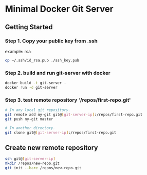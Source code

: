 # Minimal Docker Git Server

## Getting Started

### Step 1. Copy your public key from .ssh

example: rsa
```sh
cp ~/.ssh/id_rsa.pub ./ssh_key.pub
```

### Step 2. build and run git-server with docker

```sh
docker build -t git-server .
docker run -d git-server
```

### Step 3. test remote repository '/repos/first-repo.git'

```sh
# In any local git repository.
git remote add my-git git@[git-server-ip]:/repos/first-repo.git
git push my-git master 

# In another directory.
git clone git@[git-server-ip]:/repos/first-repo.git
```

## Create new remote repository
```sh
ssh git@[git-server-ip]
mkdir /repos/new-repo.git
git init --bare /repos/new-repo.git
```


